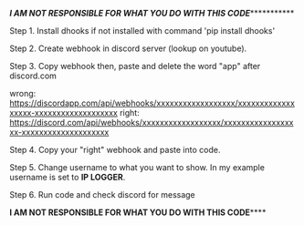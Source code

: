 ***********************************************I AM NOT RESPONSIBLE FOR WHAT YOU DO WITH THIS CODE**********************************************************

Step 1. Install dhooks if not installed with command 'pip install dhooks'


Step 2. Create webhook in discord server (lookup on youtube).



Step 3. Copy webhook then, paste and delete the word "app" after discord.com



wrong: https://discordapp.com/api/webhooks/xxxxxxxxxxxxxxxxxx/xxxxxxxxxxxxxxxxxx-xxxxxxxxxxxxxxxxxxx
right: https://discord.com/api/webhooks/xxxxxxxxxxxxxxxxxx/xxxxxxxxxxxxxxxxxx-xxxxxxxxxxxxxxxxxxxx



Step 4. Copy your "right" webhook and paste into code.



Step 5. Change username to what you want to show. In my example username is set to **IP LOGGER**.



Step 6. Run code and check discord for message

**************************************************I AM NOT RESPONSIBLE FOR WHAT YOU DO WITH THIS CODE******************************************************
